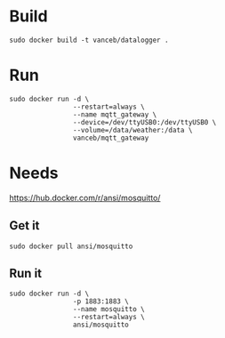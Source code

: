 Build
=====

    sudo docker build -t vanceb/datalogger .

Run
===

    sudo docker run -d \
                    --restart=always \
                    --name mqtt_gateway \
                    --device=/dev/ttyUSB0:/dev/ttyUSB0 \
                    --volume=/data/weather:/data \
                    vanceb/mqtt_gateway

Needs
=====

https://hub.docker.com/r/ansi/mosquitto/

## Get it
    sudo docker pull ansi/mosquitto

## Run it
    sudo docker run -d \
                    -p 1883:1883 \
                    --name mosquitto \
                    --restart=always \
                    ansi/mosquitto
